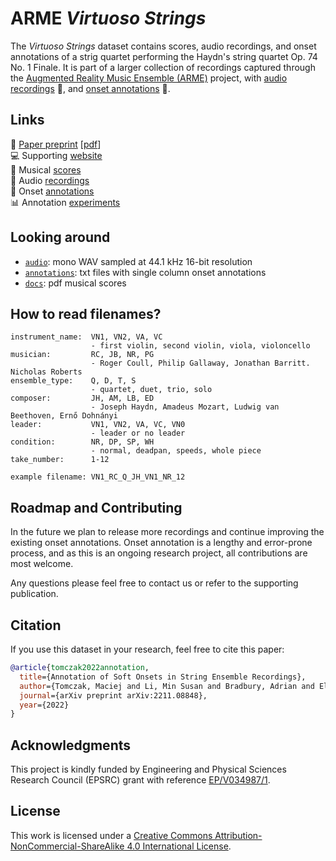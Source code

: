 # ARME *Virtuoso Strings*

The *Virtuoso Strings* dataset contains scores, audio recordings, and onset annotations of a strig quartet performing the Haydn's string quartet Op. 74 No. 1 Finale. It is part of a larger collection of recordings captured through the [Augmented Reality Music Ensemble (ARME)](https://arme-project.co.uk/) project, with [audio recordings](./audio/) :violin:, and [onset annotations](./annotations/) :memo:.

## Links

:microscope: [Paper preprint](http://128.84.21.203/abs/2211.08848) [[pdf](http://128.84.21.203/pdf/2211.08848)]  
:computer: Supporting [website](https://arme-project.co.uk/demos/virtuoso-strings)  
:musical_score: Musical [scores](/docs/scores/)  
:musical_note: Audio [recordings](https://github.com/arme-project/virtuoso-strings/releases)  
:memo: Onset [annotations](/annotations/)  
:bar_chart: Annotation [experiments](https://github.com/arme-project/haydn-annotation-dataset)  

## Looking around
* [`audio`](/audio/): mono WAV sampled at 44.1 kHz 16-bit resolution
* [`annotations`](/annotations/): txt files with single column onset annotations
* [`docs`](/docs/scores/): pdf musical scores

## How to read filenames?

```JS
instrument_name:  VN1, VN2, VA, VC
                  - first violin, second violin, viola, violoncello
musician:         RC, JB, NR, PG
                  - Roger Coull, Philip Gallaway, Jonathan Barritt. Nicholas Roberts
ensemble_type:    Q, D, T, S 
                  - quartet, duet, trio, solo
composer:         JH, AM, LB, ED 
                  - Joseph Haydn, Amadeus Mozart, Ludwig van Beethoven, Ernő Dohnányi
leader:           VN1, VN2, VA, VC, VN0 
                  - leader or no leader
condition:        NR, DP, SP, WH
                  - normal, deadpan, speeds, whole piece
take_number:      1-12

example filename: VN1_RC_Q_JH_VN1_NR_12
```

## Roadmap and Contributing
In the future we plan to release more recordings and continue improving the existing onset annotations. Onset annotation is a lengthy and error-prone process, and as this is an ongoing research project, all contributions are most welcome.

Any questions please feel free to contact us or refer to the supporting publication. 

## Citation
If you use this dataset in your research, feel free to cite this paper:

```bibtex
@article{tomczak2022annotation,
  title={Annotation of Soft Onsets in String Ensemble Recordings}, 
  author={Tomczak, Maciej and Li, Min Susan and Bradbury, Adrian and Elliott, Mark and Stables, Ryan and Witek, Maria and Goodman, Tom and Abdlkarim, Diar and Di Luca, Massimiliano and Wing, Alan and Hockman, Jason},
  journal={arXiv preprint arXiv:2211.08848},
  year={2022}
}
```

## Acknowledgments
This project is kindly funded by Engineering and Physical Sciences Research Council (EPSRC) grant with reference [EP/V034987/1](https://gow.epsrc.ukri.org/NGBOViewGrant.aspx?GrantRef=EP/V034987/1). 

## License
This work is licensed under a [Creative Commons Attribution-NonCommercial-ShareAlike 4.0 International License](https://creativecommons.org/licenses/by-nc-sa/4.0/).
